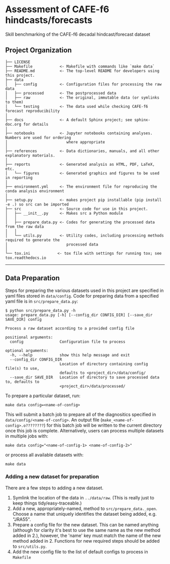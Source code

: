 Assessment of CAFE-f6 hindcasts/forecasts
==============================

Skill benchmarking of the CAFE-f6 decadal hindcast/forecast dataset

## Project Organization

    ├── LICENSE
    ├── Makefile            <- Makefile with commands like `make data`
    ├── README.md           <- The top-level README for developers using this project.
    ├── data
    │   ├── config          <- Configuration files for processing the raw data
    │   ├── processed       <- The postprocessed data
    │   ├── raw             <- The original, immutable data (or symlinks to them)
    │   └── testing         <- The data used while checking CAFE-f6 forecast reproducibility
    │
    ├── docs                <- A default Sphinx project; see sphinx-doc.org for details
    │
    ├── notebooks           <- Jupyter notebooks containing analyses. Numbers are used for ordering
    │                          where appropriate
    │
    ├── references          <- Data dictionaries, manuals, and all other explanatory materials.
    │
    ├── reports             <- Generated analysis as HTML, PDF, LaTeX, etc.
    │   └── figures         <- Generated graphics and figures to be used in reporting
    │
    ├── environment.yml     <- The environment file for reproducing the conda analysis environment
    │
    ├── setup.py            <- makes project pip installable (pip install -e .) so src can be imported
    ├── src                 <- Source code for use in this project.
    │   ├── __init__.py     <- Makes src a Python module
    │   │
    │   ├── prepare_data.py <- Codes for generating the processed data from the raw data
    │   │
    │   └── utils.py        <- Utility codes, including processing methods required to generate the 
    │                          processed data
    │
    └── tox.ini            <- tox file with settings for running tox; see tox.readthedocs.io


--------

## Data Preparation
Steps for preparing the various datasets used in this project are specified in yaml files stored in `data/config`. Code for preparing data from a specified yaml file is in `src/prepare_data.py`:
```
$ python src/prepare_data.py -h
usage: prepare_data.py [-h] [--config_dir CONFIG_DIR] [--save_dir SAVE_DIR] config

Process a raw dataset according to a provided config file

positional arguments:
  config                Configuration file to process

optional arguments:
  -h, --help            show this help message and exit
  --config_dir CONFIG_DIR
                        Location of directory containing config file(s) to use,
                        defaults to <project_dir>/data/config/
  --save_dir SAVE_DIR   Location of directory to save processed data to, defaults to
                        <project_dir>/data/processed/
```

To prepare a particular dataset, run:
```
make data config=<name-of-config>
```
This will submit a batch job to prepare all of the diagnositics specified in `data/config/<name-of-config>`. An output file (`make_<name-of-config>.o????????`) for this batch job will be written to the current directory once this job is complete. Alternatively, users can process multiple datasets in multiple jobs with:
```
make data config="<name-of-config-1> <name-of-config-2>"
```
or process all available datasets with:
```
make data
```

### Adding a new dataset for preparation
There are a few steps to adding a new dataset.
1. Symlink the location of the data in `../data/raw`. (This is really just to keep things tidy/easy-traceable.)
2. Add a new, appropriately-named, method to `src/prepare_data._open`. Choose a name that uniquely identifies the dataset being added, e.g. "JRA55". 
3. Prepare a config file for the new dataset. This can be named anything (although for clarity it's best to use the same name as the new method added in 2.), however, the 'name' key must match the name of the new method added in 2. Functions for new required steps should be added to `src/utils.py`.
4. Add the new config file to the list of default configs to process in `Makefile`
